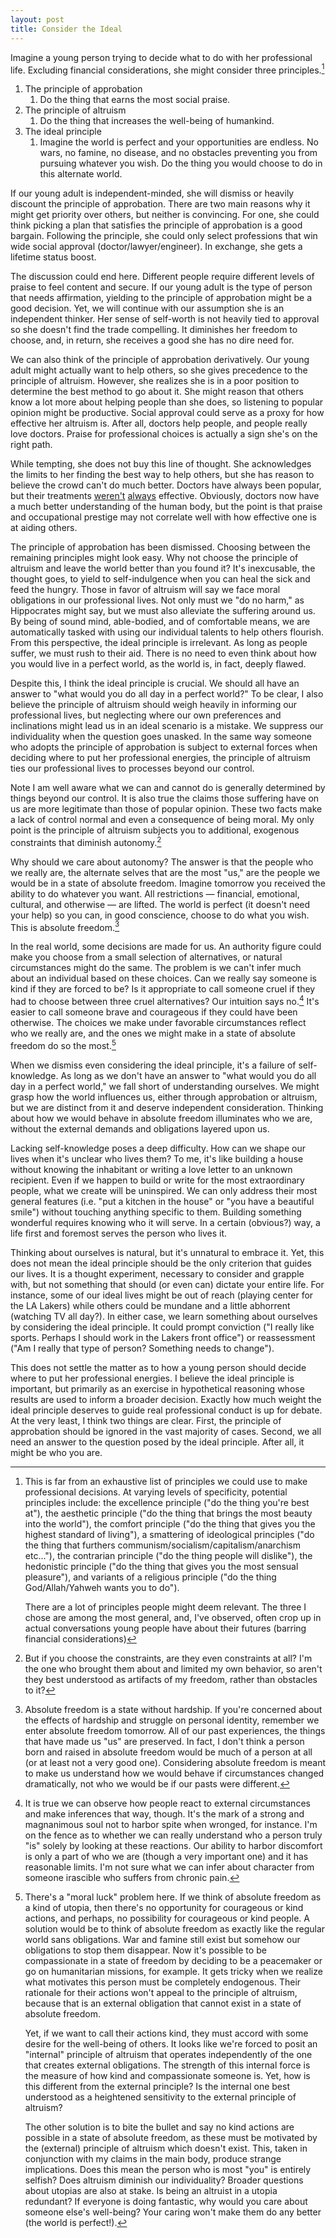 ```yaml
---
layout: post
title: Consider the Ideal
---
```


Imagine a young person trying to decide what to do with her professional life. Excluding financial considerations, she might consider three principles.[^bignote]

1. The principle of approbation
    1. Do the thing that earns the most social praise.
2. The principle of altruism
    1. Do the thing that increases the well-being of humankind.
3. The ideal principle
    1. Imagine the world is perfect and your opportunities are endless. No wars, no famine, no disease, and no obstacles preventing you from pursuing whatever you wish. Do the thing you would choose to do in this alternate world.

If our young adult is independent-minded, she will dismiss or heavily discount the principle of approbation. There are two main reasons why it might get priority over others, but neither is convincing. For one, she could think picking a plan that satisfies the principle of approbation is a good bargain. Following the principle, she could only select professions that win wide social approval (doctor/lawyer/engineer). In exchange, she gets a lifetime status boost.

The discussion could end here. Different people require different levels of praise to feel content and secure. If our young adult is the type of person that needs affirmation, yielding to the principle of approbation might be a good decision. Yet, we will continue with our assumption she is an independent thinker. Her sense of self-worth is not heavily tied to approval so she doesn't find the trade compelling. It diminishes her freedom to choose, and, in return, she receives a good she has no dire need for.

We can also think of the principle of approbation derivatively. Our young adult might actually want to help others, so she gives precedence to the principle of altruism. However, she realizes she is in a poor position to determine the best method to go about it. She might reason that others know a lot more about helping people than she does, so listening to popular opinion might be productive. Social approval could serve as a proxy for how effective her altruism is. After all, doctors help people, and people really love doctors. Praise for professional choices is actually a sign she's on the right path.

While tempting, she does not buy this line of thought. She acknowledges the limits to her finding the best way to help others, but she has reason to believe the crowd can't do much better. Doctors have always been popular, but their treatments [weren't](https://en.wikipedia.org/wiki/Bloodletting) [always](https://en.wikipedia.org/wiki/Lobotomy) effective. Obviously, doctors now have a much better understanding of the human body, but the point is that praise and occupational prestige may not correlate well with how effective one is at aiding others.

The principle of approbation has been dismissed. Choosing between the remaining principles might look easy. Why not choose the principle of altruism and leave the world better than you found it? It's inexcusable, the thought goes, to yield to self-indulgence when you can heal the sick and feed the hungry. Those in favor of altruism will say we face moral obligations in our professional lives. Not only must we "do no harm," as Hippocrates might say, but we must also alleviate the suffering around us. By being of sound mind, able-bodied, and of comfortable means, we are automatically tasked with using our individual talents to help others flourish. From this perspective, the ideal principle is irrelevant. As long as people suffer, we must rush to their aid. There is no need to even think about how you would live in a perfect world, as the world is, in fact, deeply flawed.

Despite this, I think the ideal principle is crucial. We should all have an answer to "what would you do all day in a perfect world?" To be clear, I also believe the principle of altruism should weigh heavily in informing our professional lives, but neglecting where our own preferences and inclinations might lead us in an ideal scenario is a mistake. We suppress our individuality when the question goes unasked. In the same way someone who adopts the principle of approbation is subject to external forces when deciding where to put her professional energies, the principle of altruism ties our professional lives to processes beyond our control.

Note I am well aware what we can and cannot do is generally determined by things beyond our control. It is also true the claims those suffering have on us are more legitimate than those of popular opinion. These two facts make a lack of control normal and even a consequence of being moral. My only point is the principle of altruism subjects you to additional, exogenous constraints that diminish autonomy.[^2]

Why should we care about autonomy? The answer is that the people who we really are, the alternate selves that are the most "us," are the people we would be in a state of absolute freedom. Imagine tomorrow you received the ability to do whatever you want. All restrictions — financial, emotional, cultural, and otherwise — are lifted. The world is perfect (it doesn't need your help) so you can, in good conscience, choose to do what you wish. This is absolute freedom.[^3]

In the real world, some decisions are made for us. An authority figure could make you choose from a small selection of alternatives, or natural circumstances might do the same. The problem is we can't infer much about an individual based on these choices. Can we really say someone is kind if they are forced to be? Is it appropriate to call someone cruel if they had to choose between three cruel alternatives? Our intuition says no.[^4] It's easier to call someone brave and courageous if they could have been otherwise. The choices we make under favorable circumstances reflect who we really are, and the ones we might make in a state of absolute freedom do so the most.[^5]

When we dismiss even considering the ideal principle, it's a failure of self-knowledge. As long as we don't have an answer to "what would you do all day in a perfect world," we fall short of understanding ourselves. We might grasp how the world influences us, either through approbation or altruism, but we are distinct from it and deserve independent consideration. Thinking about how we would behave in absolute freedom illuminates who we are, without the external demands and obligations layered upon us.

Lacking self-knowledge poses a deep difficulty. How can we shape our lives when it's unclear who lives them? To me, it's like building a house without knowing the inhabitant or writing a love letter to an unknown recipient. Even if we happen to build or write for the most extraordinary people, what we create will be uninspired. We can only address their most general features (i.e. "put a kitchen in the house" or "you have a beautiful smile") without touching anything specific to them. Building something wonderful requires knowing who it will serve. In a certain (obvious?) way, a life first and foremost serves the person who lives it.

Thinking about ourselves is natural, but it's unnatural to embrace it. Yet, this does not mean the ideal principle should be the only criterion that guides our lives. It is a thought experiment, necessary to consider and grapple with, but not something that should (or even can) dictate your entire life. For instance, some of our ideal lives might be out of reach (playing center for the LA Lakers) while others could be mundane and a little abhorrent (watching TV all day?). In either case, we learn something about ourselves by considering the ideal principle. It could prompt conviction ("I really like sports. Perhaps I should work in the Lakers front office") or reassessment ("Am I really that type of person? Something needs to change").

This does not settle the matter as to how a young person should decide where to put her professional energies. I believe the ideal principle is important, but primarily as an exercise in hypothetical reasoning whose results are used to inform a broader decision. Exactly how much weight the ideal principle deserves to guide real professional conduct is up for debate. At the very least, I think two things are clear. First, the principle of approbation should be ignored in the vast majority of cases. Second, we all need an answer to the question posed by the ideal principle. After all, it might be who you are. 

[^bignote]:This is far from an exhaustive list of principles we could use to make professional decisions. At varying levels of specificity, potential principles include: the excellence principle ("do the thing you're best at"), the aesthetic principle ("do the thing that brings the most beauty into the world"), the comfort principle ("do the thing that gives you the highest standard of living"), a smattering of ideological principles ("do the thing that furthers communism/socialism/capitalism/anarchism etc..."), the contrarian principle ("do the thing people will dislike"), the hedonistic principle ("do the thing that gives you the most sensual pleasure"), and variants of a religious principle ("do the thing God/Allah/Yahweh wants you to do").

    There are a lot of principles people might deem relevant. The three I chose are among the most general, and, I've observed, often crop up in actual conversations young people have about their futures (barring financial considerations)

[^2]: But if you choose the constraints, are they even constraints at all? I'm the one who brought them about and limited my own behavior, so aren't they best understood as artifacts of my freedom, rather than obstacles to it?

[^3]: Absolute freedom is a state without hardship. If you're concerned about the effects of hardship and struggle on personal identity, remember we enter absolute freedom tomorrow. All of our past experiences, the things that have made us "us" are preserved. In fact, I don't think a person born and raised in absolute freedom would be much of a person at all (or at least not a very good one). Considering absolute freedom is meant to make us understand how we would behave if circumstances changed dramatically, not who we would be if our pasts were different.

[^4]: It is true we can observe how people react to external circumstances and make inferences that way, though. It's the mark of a strong and magnanimous soul not to harbor spite when wronged, for instance. I'm on the fence as to whether we can really understand who a person truly "is" solely by looking at these reactions. Our ability to harbor discomfort is only a part of who we are (though a very important one) and it has reasonable limits. I'm not sure what we can infer about character from someone irascible who suffers from chronic pain.

[^5]: There's a "moral luck" problem here. If we think of absolute freedom as a kind of utopia, then there's no opportunity for courageous or kind actions, and perhaps, no possibility for courageous or kind people. A solution would be to think of absolute freedom as exactly like the regular world sans obligations. War and famine still exist but somehow our obligations to stop them disappear. Now it's possible to be compassionate in a state of freedom by deciding to be a peacemaker or go on humanitarian missions, for example. It gets tricky when we realize what motivates this person must be completely endogenous. Their rationale for their actions won't appeal to the principle of altruism, because that is an external obligation that cannot exist in a state of absolute freedom.

    Yet, if we want to call their actions kind, they must accord with some desire for the well-being of others. It looks like we're forced to posit an "internal" principle of altruism that operates independently of the one that creates external obligations. The strength of this internal force is the measure of how kind and compassionate someone is. Yet, how is this different from the external principle? Is the internal one best understood as a heightened sensitivity to the external principle of altruism?

    The other solution is to bite the bullet and say no kind actions are possible in a state of absolute freedom, as these must be motivated by the (external) principle of altruism which doesn't exist. This, taken in conjunction with my claims in the main body, produce strange implications. Does this mean the person who is most "you" is entirely selfish? Does altruism diminish our individuality? Broader questions about utopias are also at stake. Is being an altruist in a utopia redundant? If everyone is doing fantastic, why would you care about someone else's well-being? Your caring won't make them do any better (the world is perfect!).
